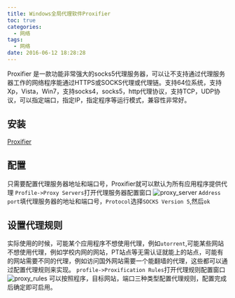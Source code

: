```yaml
---
title: Windows全局代理软件Proxifier
toc: true
categories:
  - 网络
tags:
  - 网络
date: 2016-06-12 18:28:28
---
```

Proxifier 是一款功能非常强大的socks5代理服务器，可以让不支持通过代理服务器工作的网络程序能通过HTTPS或SOCKS代理或代理链。支持64位系统，支持Xp，Vista，Win7，支持socks4，socks5，http代理协议，支持TCP，UDP协议，可以指定端口，指定IP，指定程序等运行模式，兼容性非常好。
<!-- more -->
## 安装
[Proxifier](http://www.proxifier.com/)

## 配置
只需要配置代理服务器地址和端口号，Proxifier就可以默认为所有应用程序提供代理
`Profile->Proxy Servers`打开代理服务器配置窗口
![proxy_server](proxy_server.png)
`Address` `port`填代理服务器的地址和端口号，`Protocol`选择`SOCKS Version 5`,然后`ok`

## 设置代理规则
实际使用的时候，可能某个应用程序不想使用代理，例如`utorrent`,可能某些网站不想使用代理，例如学校内网的网站，PT站点等无需认证就能上的站点，可能有的网站需要不同的代理，例如访问国外网站需要一个能翻墙的代理，这些都可以通过配置代理规则来实现。
`profile->Proxification Rules`打开代理规则配置窗口
![proxy_rules](proxy_rules.png)
可以按照程序，目标网站，端口三种类型配置代理规则，配置完成后确定即可启用。